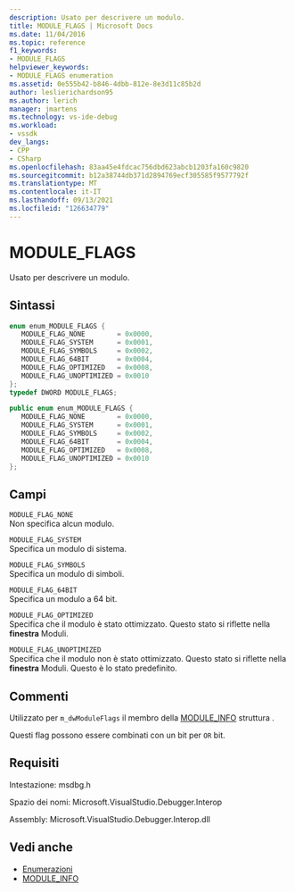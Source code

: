 ```yaml
---
description: Usato per descrivere un modulo.
title: MODULE_FLAGS | Microsoft Docs
ms.date: 11/04/2016
ms.topic: reference
f1_keywords:
- MODULE_FLAGS
helpviewer_keywords:
- MODULE_FLAGS enumeration
ms.assetid: 0e555b42-b846-4dbb-812e-8e3d11c85b2d
author: leslierichardson95
ms.author: lerich
manager: jmartens
ms.technology: vs-ide-debug
ms.workload:
- vssdk
dev_langs:
- CPP
- CSharp
ms.openlocfilehash: 83aa45e4fdcac756dbd623abcb1203fa160c9820
ms.sourcegitcommit: b12a38744db371d2894769ecf305585f9577792f
ms.translationtype: MT
ms.contentlocale: it-IT
ms.lasthandoff: 09/13/2021
ms.locfileid: "126634779"
---
```

# <a name="module_flags"></a>MODULE_FLAGS
Usato per descrivere un modulo.

## <a name="syntax"></a>Sintassi

```cpp
enum enum_MODULE_FLAGS { 
   MODULE_FLAG_NONE        = 0x0000,
   MODULE_FLAG_SYSTEM      = 0x0001,
   MODULE_FLAG_SYMBOLS     = 0x0002,
   MODULE_FLAG_64BIT       = 0x0004,
   MODULE_FLAG_OPTIMIZED   = 0x0008,
   MODULE_FLAG_UNOPTIMIZED = 0x0010
};
typedef DWORD MODULE_FLAGS;
```

```csharp
public enum enum_MODULE_FLAGS { 
   MODULE_FLAG_NONE        = 0x0000,
   MODULE_FLAG_SYSTEM      = 0x0001,
   MODULE_FLAG_SYMBOLS     = 0x0002,
   MODULE_FLAG_64BIT       = 0x0004,
   MODULE_FLAG_OPTIMIZED   = 0x0008,
   MODULE_FLAG_UNOPTIMIZED = 0x0010
};
```

## <a name="fields"></a>Campi
 `MODULE_FLAG_NONE`\
 Non specifica alcun modulo.

 `MODULE_FLAG_SYSTEM`\
 Specifica un modulo di sistema.

 `MODULE_FLAG_SYMBOLS`\
 Specifica un modulo di simboli.

 `MODULE_FLAG_64BIT`\
 Specifica un modulo a 64 bit.

 `MODULE_FLAG_OPTIMIZED`\
 Specifica che il modulo è stato ottimizzato. Questo stato si riflette nella **finestra** Moduli.

 `MODULE_FLAG_UNOPTIMIZED`\
 Specifica che il modulo non è stato ottimizzato. Questo stato si riflette nella **finestra** Moduli. Questo è lo stato predefinito.

## <a name="remarks"></a>Commenti
 Utilizzato per `m_dwModuleFlags` il membro della [MODULE_INFO](../../../extensibility/debugger/reference/module-info.md) struttura .

 Questi flag possono essere combinati con un bit per `OR` bit.

## <a name="requirements"></a>Requisiti
 Intestazione: msdbg.h

 Spazio dei nomi: Microsoft.VisualStudio.Debugger.Interop

 Assembly: Microsoft.VisualStudio.Debugger.Interop.dll

## <a name="see-also"></a>Vedi anche
- [Enumerazioni](../../../extensibility/debugger/reference/enumerations-visual-studio-debugging.md)
- [MODULE_INFO](../../../extensibility/debugger/reference/module-info.md)
